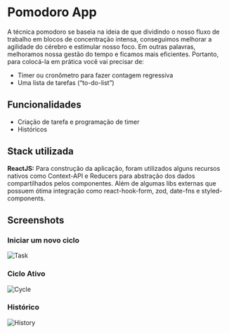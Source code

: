 # Pomodoro App

A técnica pomodoro se baseia na ideia de que dividindo o nosso fluxo de trabalho em blocos de concentração intensa, 
conseguimos melhorar a agilidade do cérebro e estimular nosso foco. 
Em outras palavras, melhoramos nossa gestão do tempo e ficamos mais eficientes. 
Portanto, para colocá-la em prática você vai precisar de:
- Timer ou cronômetro para fazer contagem regressiva 
- Uma lista de tarefas (“to-do-list”)




## Funcionalidades

- Criação de tarefa e programação de timer
- Históricos


## Stack utilizada

**ReactJS:** Para construção da aplicação, foram utilizados alguns recursos nativos
como Context-API e Reducers para abstração dos dados compartilhados pelos componentes.
Além de algumas libs externas que possuem ótima integração como react-hook-form, zod, date-fns e styled-components. 


## Screenshots

### Iniciar um novo ciclo

![Task](https://i.imgur.com/0hOAeml.png)

### Ciclo Ativo

![Cycle](https://i.imgur.com/Heo8OOJ.png)

### Histórico

![History](https://i.imgur.com/VDLPuVp.png)
